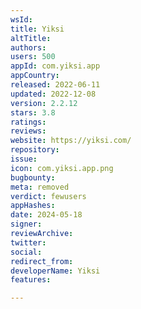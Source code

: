 ```yaml
---
wsId: 
title: Yiksi
altTitle: 
authors: 
users: 500
appId: com.yiksi.app
appCountry: 
released: 2022-06-11
updated: 2022-12-08
version: 2.2.12
stars: 3.8
ratings: 
reviews: 
website: https://yiksi.com/
repository: 
issue: 
icon: com.yiksi.app.png
bugbounty: 
meta: removed
verdict: fewusers
appHashes: 
date: 2024-05-18
signer: 
reviewArchive: 
twitter: 
social: 
redirect_from: 
developerName: Yiksi
features: 

---
```


